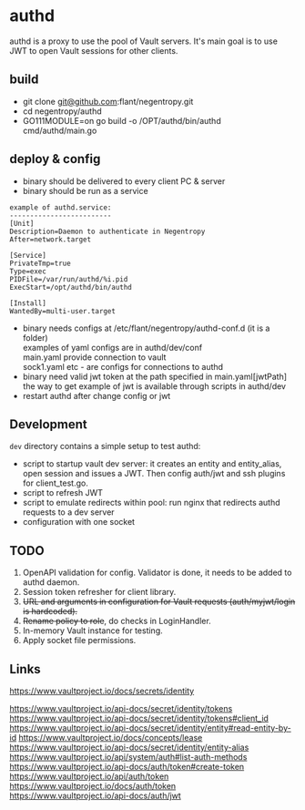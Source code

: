 # authd

authd is a proxy to use the pool of Vault servers. It's main goal is to use JWT to open Vault sessions for other
clients.

## build

- git clone git@github.com:flant/negentropy.git
- cd negentropy/authd
- GO111MODULE=on go build -o /OPT/authd/bin/authd cmd/authd/main.go

## deploy & config

- binary should be delivered to every client PC & server
- binary should be run as a service

```
example of authd.service:
-------------------------
[Unit]
Description=Daemon to authenticate in Negentropy
After=network.target

[Service]
PrivateTmp=true
Type=exec
PIDFile=/var/run/authd/%i.pid
ExecStart=/opt/authd/bin/authd

[Install]
WantedBy=multi-user.target
```

- binary needs configs at /etc/flant/negentropy/authd-conf.d (it is a folder)  
  examples of yaml configs are in authd/dev/conf  
  main.yaml provide connection to vault  
  sock1.yaml etc - are configs for connections to authd
- binary need valid jwt token at the path specified in main.yaml[jwtPath]  
  the way to get example of jwt is available through scripts in authd/dev
- restart authd after change config or jwt

## Development

`dev` directory contains a simple setup to test authd:

- script to startup vault dev server: it creates an entity and entity_alias, open session and issues a JWT. Then config
  auth/jwt and ssh plugins for client_test.go.
- script to refresh JWT
- script to emulate redirects within pool: run nginx that redirects authd requests to a dev server
- configuration with one socket

## TODO

1. OpenAPI validation for config. Validator is done, it needs to be added to authd daemon.
2. Session token refresher for client library.
3. ~~URL and arguments in configuration for Vault requests (auth/myjwt/login is hardcoded).~~
4. ~~Rename policy to role~~, do checks in LoginHandler.
5. In-memory Vault instance for testing.
6. Apply socket file permissions.


## Links

https://www.vaultproject.io/docs/secrets/identity


https://www.vaultproject.io/api-docs/secret/identity/tokens
https://www.vaultproject.io/api-docs/secret/identity/tokens#client_id
https://www.vaultproject.io/api-docs/secret/identity/entity#read-entity-by-id
https://www.vaultproject.io/docs/concepts/lease
https://www.vaultproject.io/api-docs/secret/identity/entity-alias
https://www.vaultproject.io/api/system/auth#list-auth-methods
https://www.vaultproject.io/api-docs/auth/token#create-token
https://www.vaultproject.io/api/auth/token
https://www.vaultproject.io/docs/auth/token
https://www.vaultproject.io/api-docs/auth/jwt
